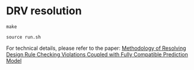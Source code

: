# DRV resolution

`make`

`source run.sh`

For technical details, please refer to the paper: [Methodology of Resolving Design Rule Checking Violations Coupled with Fully Compatible Prediction Model](https://dl.acm.org/doi/pdf/10.1145/3626184.3633324)
